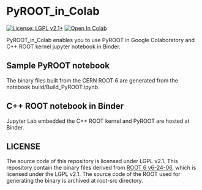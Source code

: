# PyROOT_in_Colab

[![License: LGPL v2.1+](https://img.shields.io/badge/License-LGPL%20v2.1+-blue.svg)](https://www.gnu.org/licenses/lgpl.html)
[![Open In Colab](https://colab.research.google.com/assets/colab-badge.svg)](https://drive.google.com/file/d/1FeIbfUvj4MayUf8He5lsKfnti-Pb7ytT/view?usp=sharing)
<!--
[![Binder](https://mybinder.org/badge_logo.svg)](https://mybinder.org/v2/gh/kIshizaki-sci/PyROOT_in_Colab/alpha-0.0.5)

-->

PyROOT_in_Colab enables you to use PyROOT in Google Colaboratory and C++ ROOT kernel jupyter notebook in Binder.

## Sample PyROOT notebook

The binary files built from the CERN ROOT 6 are generated from the notebook build/Build_PyROOT.ipynb.

## C++ ROOT notebook in Binder
Jupyter Lab embedded the C++ ROOT kernel and PyROOT are hosted at Binder.

## LICENSE
The source code of this repository is licensed under LGPL v2.1.
This repository contain the binary files derived from [ROOT 6 v6-24-06](https://github.com/root-project/root/tree/v6-24-06), which is licensed under the LGPL v2.1. The source code of the ROOT used for generating the binary is archived at root-src directory.

<meta name="google-site-verification" content="pGV0U6GZydM8QdIelSvh69ze0t96ElRqXyN9S2AY4xw" />
